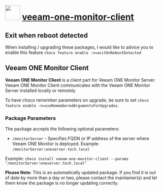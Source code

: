 # <img src="https://cdn.jsdelivr.net/gh/mkevenaar/chocolatey-packages@45e004f54d78b080e7cc6faad718a8c726916db0/icons/veeam-one-monitor-client.png" width="48" height="48"/> [veeam-one-monitor-client](https://chocolatey.org/packages/veeam-one-monitor-client)

## Exit when reboot detected

When installing / upgrading these packages, I would like to advice you to enable this feature `choco feature enable -n=exitOnRebootDetected`

## Veeam ONE Monitor Client

**Veeam ONE Monitor Client** is a client part for Veeam ONE Monitor Server. Veeam ONE Monitor Client communicates with the Veeam ONE Monitor Server installed locally or remotely

To have choco remember parameters on upgrade, be sure to set `choco feature enable -n=useRememberedArgumentsForUpgrades`.

### Package Parameters

The package accepts the following optional parameters:

* `/monitorServer` - Specifies FQDN or IP address of the server where Veeam ONE Monitor is deployed. Example: `/monitorServer:oneserver.tech.local`

Example: `choco install veeam-one-monitor-client --params "/monitorServer:oneserver.tech.local"`

**Please Note**: This is an automatically updated package. If you find it is
out of date by more than a day or two, please contact the maintainer(s) and
let them know the package is no longer updating correctly.
